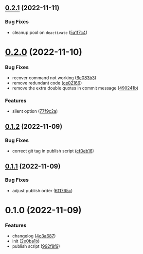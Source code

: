 ## [0.2.1](https://github.com/GODLiangCY/reminder/compare/0.2.0...0.2.1) (2022-11-11)


### Bug Fixes

* cleanup pool on `deactivate` ([5a1f7c4](https://github.com/GODLiangCY/reminder/commit/5a1f7c4347ae8d0461f1c9eb36bdeedd28f5844d))



# [0.2.0](https://github.com/GODLiangCY/reminder/compare/0.1.2...0.2.0) (2022-11-10)


### Bug Fixes

* recover command not working ([6c083b3](https://github.com/GODLiangCY/reminder/commit/6c083b35537638008296c0440544fe15c11c2f0e))
* remove redundant code ([ce02166](https://github.com/GODLiangCY/reminder/commit/ce021669b93621ca4f609fb880690b59cbda004e))
* remove the extra double quotes in commit message ([490241b](https://github.com/GODLiangCY/reminder/commit/490241bb0a846cfa641942a06bec09f41da0766f))


### Features

* silent option ([77f9c2a](https://github.com/GODLiangCY/reminder/commit/77f9c2aac9f6418849c94054fed93b67bc18ffb5))



## [0.1.2](https://github.com/GODLiangCY/reminder/compare/0.1.1...0.1.2) (2022-11-09)


### Bug Fixes

* correct git tag in publish script ([cf0eb16](https://github.com/GODLiangCY/reminder/commit/cf0eb16a49a00f08ba6021c67edb11e51d009e73))



## [0.1.1](https://github.com/GODLiangCY/reminder/compare/0.1.0...0.1.1) (2022-11-09)


### Bug Fixes

* adjust publish order ([611765c](https://github.com/GODLiangCY/reminder/commit/611765cb3519ff59ea017f9a2caa2d916785a7ae))



# 0.1.0 (2022-11-09)


### Features

* changelog ([4c3a687](https://github.com/GODLiangCY/reminder/commit/4c3a687476e28be47e70f97b04961a70ad3160ad))
* init ([2e0ba1b](https://github.com/GODLiangCY/reminder/commit/2e0ba1b0e3540f3155e41ddf29eabac91d140bd8))
* publish script ([992f8f9](https://github.com/GODLiangCY/reminder/commit/992f8f9d552a4e506bdc232b99865006a9f68945))



